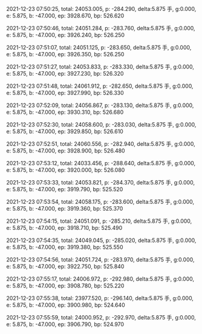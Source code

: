 2021-12-23 07:50:25, total: 24053.005, p: -284.290, delta:5.875 手, g:0.000, e: 5.875, b: -47.000, ep: 3928.670, bp: 526.620

2021-12-23 07:50:46, total: 24051.284, p: -283.760, delta:5.875 手, g:0.000, e: 5.875, b: -47.000, ep: 3926.240, bp: 526.250

2021-12-23 07:51:07, total: 24051.125, p: -283.650, delta:5.875 手, g:0.000, e: 5.875, b: -47.000, ep: 3926.350, bp: 526.250

2021-12-23 07:51:27, total: 24053.833, p: -283.330, delta:5.875 手, g:0.000, e: 5.875, b: -47.000, ep: 3927.230, bp: 526.320

2021-12-23 07:51:48, total: 24061.912, p: -282.650, delta:5.875 手, g:0.000, e: 5.875, b: -47.000, ep: 3927.990, bp: 526.330

2021-12-23 07:52:09, total: 24056.867, p: -283.130, delta:5.875 手, g:0.000, e: 5.875, b: -47.000, ep: 3930.310, bp: 526.680

2021-12-23 07:52:30, total: 24058.600, p: -283.030, delta:5.875 手, g:0.000, e: 5.875, b: -47.000, ep: 3929.850, bp: 526.610

2021-12-23 07:52:51, total: 24060.556, p: -282.940, delta:5.875 手, g:0.000, e: 5.875, b: -47.000, ep: 3928.900, bp: 526.480

2021-12-23 07:53:12, total: 24033.456, p: -288.640, delta:5.875 手, g:0.000, e: 5.875, b: -47.000, ep: 3920.000, bp: 526.080

2021-12-23 07:53:33, total: 24053.821, p: -284.370, delta:5.875 手, g:0.000, e: 5.875, b: -47.000, ep: 3919.790, bp: 525.520

2021-12-23 07:53:54, total: 24058.175, p: -283.600, delta:5.875 手, g:0.000, e: 5.875, b: -47.000, ep: 3919.360, bp: 525.370

2021-12-23 07:54:15, total: 24051.091, p: -285.210, delta:5.875 手, g:0.000, e: 5.875, b: -47.000, ep: 3918.710, bp: 525.490

2021-12-23 07:54:35, total: 24049.045, p: -285.020, delta:5.875 手, g:0.000, e: 5.875, b: -47.000, ep: 3919.380, bp: 525.550

2021-12-23 07:54:56, total: 24051.724, p: -283.970, delta:5.875 手, g:0.000, e: 5.875, b: -47.000, ep: 3922.750, bp: 525.840

2021-12-23 07:55:17, total: 24006.972, p: -292.980, delta:5.875 手, g:0.000, e: 5.875, b: -47.000, ep: 3908.780, bp: 525.220

2021-12-23 07:55:38, total: 23977.520, p: -296.140, delta:5.875 手, g:0.000, e: 5.875, b: -47.000, ep: 3900.980, bp: 524.640

2021-12-23 07:55:59, total: 24000.952, p: -292.970, delta:5.875 手, g:0.000, e: 5.875, b: -47.000, ep: 3906.790, bp: 524.970